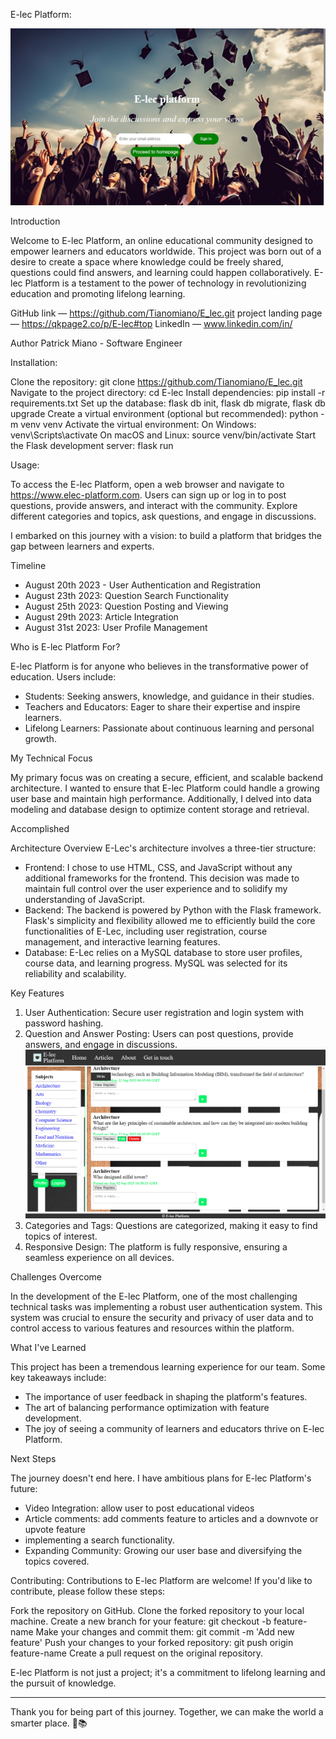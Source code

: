 E-lec Platform: 

![Homepage](static/images/Screenshot%20(52).png)

Introduction

Welcome to E-lec Platform, an online educational community designed to empower learners and educators worldwide.
This project was born out of a desire to create a space where knowledge could be freely shared, questions could find answers, and learning could happen collaboratively.
E-lec Platform is a testament to the power of technology in revolutionizing education and promoting lifelong learning.

GitHub link — https://github.com/Tianomiano/E_lec.git
project landing page — https://qkpage2.co/p/E-lec#top
LinkedIn — www.linkedin.com/in/

Author
Patrick Miano - Software Engineer

Installation:

Clone the repository: git clone https://github.com/Tianomiano/E_lec.git
Navigate to the project directory: cd E-lec
Install dependencies: pip install -r requirements.txt
Set up the database: flask db init, flask db migrate, flask db upgrade
Create a virtual environment (optional but recommended): python -m venv venv
Activate the virtual environment:
On Windows: venv\Scripts\activate
On macOS and Linux: source venv/bin/activate
Start the Flask development server: flask run

Usage:

To access the E-lec Platform, open a web browser and navigate to https://www.elec-platform.com.
Users can sign up or log in to post questions, provide answers, and interact with the community.
Explore different categories and topics, ask questions, and engage in discussions.

I embarked on this journey with a vision: to build a platform that bridges the gap between learners and experts.

Timeline

- August 20th 2023 - User Authentication and Registration
- August 23th 2023: Question Search Functionality
- August 25th 2023: Question Posting and Viewing
- August 29th 2023: Article Integration
- August 31st 2023: User Profile Management

Who is E-lec Platform For?

E-lec Platform is for anyone who believes in the transformative power of education. Users include:

- Students: Seeking answers, knowledge, and guidance in their studies.
- Teachers and Educators: Eager to share their expertise and inspire learners.
- Lifelong Learners: Passionate about continuous learning and personal growth.

My Technical Focus

My primary focus was on creating a secure, efficient, and scalable backend architecture. I wanted to ensure that E-lec Platform could handle a growing user base and maintain high performance. Additionally, I delved into data modeling and database design to optimize content storage and retrieval.

Accomplished

Architecture Overview
E-Lec's architecture involves a three-tier structure:
- Frontend: I chose to use HTML, CSS, and JavaScript without any additional frameworks for the frontend. This decision was made to maintain full control over the user experience and to solidify my understanding of JavaScript.
- Backend: The backend is powered by Python with the Flask framework. Flask's simplicity and flexibility allowed me to efficiently build the core functionalities of E-Lec, including user registration, course management, and interactive learning features.
- Database: E-Lec relies on a MySQL database to store user profiles, course data, and learning progress. MySQL was selected for its reliability and scalability.


Key Features

1. User Authentication: Secure user registration and login system with password hashing.
2. Question and Answer Posting: Users can post questions, provide answers, and engage in discussions.
![Homepage](static/images/Screenshot%20(45).png)
3. Categories and Tags: Questions are categorized, making it easy to find topics of interest.
6. Responsive Design: The platform is fully responsive, ensuring a seamless experience on all devices.

Challenges Overcome

In the development of the E-lec Platform, one of the most challenging technical tasks was implementing a robust user authentication system. This system was crucial to ensure the security and privacy of user data and to control access to various features and resources within the platform.

What I've Learned

This project has been a tremendous learning experience for our team. Some key takeaways include:

- The importance of user feedback in shaping the platform's features.
- The art of balancing performance optimization with feature development.
- The joy of seeing a community of learners and educators thrive on E-lec Platform.


Next Steps

The journey doesn't end here. I have ambitious plans for E-lec Platform's future:

- Video Integration: allow user to post educational videos
- Article comments: add comments feature to articles and a downvote or upvote feature
- implementing a search functionality.
- Expanding Community: Growing our user base and diversifying the topics covered.

Contributing:
Contributions to E-lec Platform are welcome! If you'd like to contribute, please follow these steps:

Fork the repository on GitHub.
Clone the forked repository to your local machine.
Create a new branch for your feature: git checkout -b feature-name
Make your changes and commit them: git commit -m 'Add new feature'
Push your changes to your forked repository: git push origin feature-name
Create a pull request on the original repository.

E-lec Platform is not just a project; it's a commitment to lifelong learning and the pursuit of knowledge.

---

Thank you for being part of this journey. Together, we can make the world a smarter place. 🚀📚
